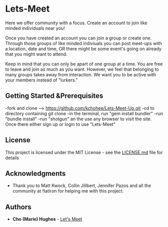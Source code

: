 # Lets-Meet

Here we offer community with a focus. Create an account to join like minded individuals near you!

Once you have created an account you can join a group or create one. Through those groups of like minded indiviuals you can post meet-ups with a location, date and time, OR there might be some event's going on already that you might want to attend.

Keep in mind that you can only be apart of one group at a time. You are free to leave and join as much as you want. However, we feel that belonging to many groups takes away from interaction. We want you to be active with your members instead of "lurkers."

## Getting Started &Prerequisites

-fork and clone --> https://github.com/kchohee/Lets-Meet-Up.git -cd to directory containing git clone -in the terminal, run "gem install bundler" -run "bundle install" -run "shotgun" an the use any browser to visit the site. Once there either sign up or login to use "Lets-Meet"

## License

This project is licensed under the MIT License - see the [LICENSE.md](LICENSE.md) file for details

## Acknowledgments

* Thank you to Matt Kwock, Collin Jillbert, Jennifer Pazos and all the community at flatiron for helping me with this project.

## Authors

* **Cho (Marie) Hughes** -  [Let's Meet](https://github.com/kchohee/Lets-Meet-Up)
